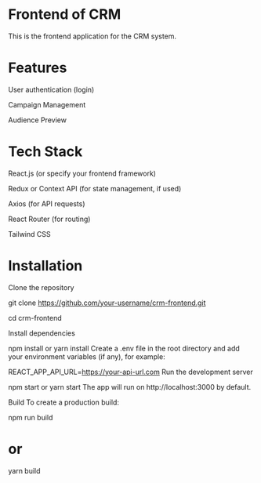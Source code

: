 # Frontend of CRM
This is the frontend application for the CRM system.

# Features
User authentication (login)

Campaign Management 

Audience Preview

# Tech Stack
React.js (or specify your frontend framework)

Redux or Context API (for state management, if used)

Axios (for API requests)

React Router (for routing)

Tailwind CSS 

# Installation
Clone the repository

git clone https://github.com/your-username/crm-frontend.git

cd crm-frontend

Install dependencies

npm install
 or
yarn install
Create a .env file in the root directory and add your environment variables (if any), for example:

REACT_APP_API_URL=https://your-api-url.com
Run the development server

npm start
 or
yarn start
The app will run on http://localhost:3000 by default.

Build
To create a production build:

npm run build
# or
yarn build
